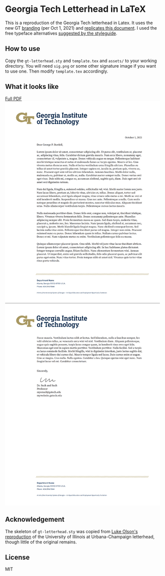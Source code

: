 # Georgia Tech Letterhead in LaTeX

This is a reproduction of the Georgia Tech letterhead in Latex.
It uses the new GT [branding](https://brand.gatech.edu/) (per Oct 1, 2021) and [replicates this document](https://brand.gatech.edu/brand-assets/letterhead).
I used the free typeface alternatives [suggested by the styleguide](https://brand.gatech.edu/our-look/typography).

## How to use

Copy the `gt-letterhead.sty` and `template.tex` and `assets/` to your working directory.
You will need `sig.png` or some other signature image if you want to use one.
Then modify `template.tex` accordingly.

## What it looks like

[Full PDF](template.pdf)
![example1](example-img/ex-pg1.png "example1")
![example2](example-img/ex-pg2.png "example2")

## Acknowledgement

The skeleton of `gt-letterhead.sty` was copied from [Luke Olson's reproduction](https://github.com/lukeolson/illinois-letterhead) of the University of Illinois at Urbana-Champaign letterhead, though little of the original remains.

## License

MIT
